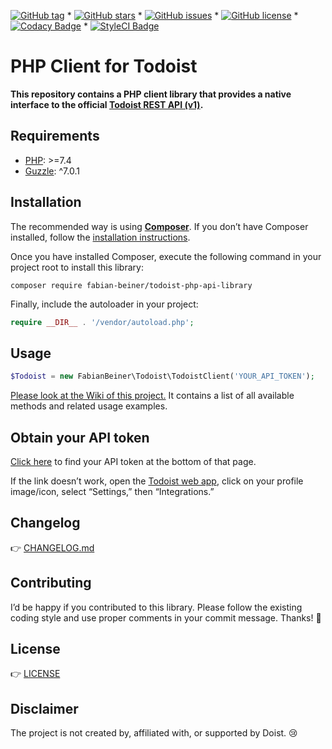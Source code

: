 [![GitHub tag](https://img.shields.io/github/tag/FabianBeiner/Todoist-PHP-API-Library.svg)](https://github.com/FabianBeiner/Todoist-PHP-API-Library/tags) * [![GitHub stars](https://img.shields.io/github/stars/FabianBeiner/Todoist-PHP-API-Library.svg)](https://github.com/FabianBeiner/Todoist-PHP-API-Library/stargazers) * [![GitHub issues](https://img.shields.io/github/issues/FabianBeiner/Todoist-PHP-API-Library.svg)](https://github.com/FabianBeiner/Todoist-PHP-API-Library/issues) * [![GitHub license](https://img.shields.io/github/license/FabianBeiner/Todoist-PHP-API-Library.svg)](https://github.com/FabianBeiner/Todoist-PHP-API-Library/blob/master/LICENSE) * [![Codacy Badge](https://api.codacy.com/project/badge/Grade/a8cad853a2b041a896753b4dda5659ad)](https://www.codacy.com/app/FabianBeiner/Todoist-PHP-API-Library?utm_source=github.com&amp;utm_medium=referral&amp;utm_content=FabianBeiner/Todoist-PHP-API-Library&amp;utm_campaign=Badge_Grade) * [![StyleCI Badge](https://styleci.io/repos/28313097/shield)](https://styleci.io/repos/28313097/)

# PHP Client for Todoist

**This repository contains a PHP client library that provides a native interface to the official 
[Todoist REST API (v1)](https://developer.todoist.com/rest/v1/).**

## Requirements

- [PHP](https://php.net/): >=7.4
- [Guzzle](https://github.com/guzzle/guzzle): ^7.0.1

## Installation

The recommended way is using **[Composer](https://getcomposer.org/)**. If you don’t have Composer installed, follow the [installation instructions](https://getcomposer.org/doc/00-intro.md#installation-linux-unix-macos).

Once you have installed Composer, execute the following command in your project root to install this library:

```shell
composer require fabian-beiner/todoist-php-api-library
```

Finally, include the autoloader in your project:

```php
require __DIR__ . '/vendor/autoload.php';
```

## Usage

```php
$Todoist = new FabianBeiner\Todoist\TodoistClient('YOUR_API_TOKEN');
```

[Please look at the Wiki of this project.](https://github.com/FabianBeiner/Todoist-PHP-API-Library/wiki) It contains a list of all available methods and related usage examples.

## Obtain your API token

[Click here](https://todoist.com/app/settings/integrations) to find your API token at the bottom of that page.

If the link doesn’t work, open the [Todoist web app](https://todoist.com/app/), click on your profile image/icon, select “Settings,” then “Integrations.”

## Changelog

👉 [CHANGELOG.md](https://github.com/FabianBeiner/Todoist-PHP-API-Library/blob/master/CHANGELOG.md)

## Contributing
I’d be happy if you contributed to this library. Please follow the existing coding style and use proper comments in your commit message. Thanks! 🙇

## License

👉 [LICENSE](https://github.com/FabianBeiner/Todoist-PHP-API-Library/blob/master/LICENSE)

## Disclaimer

The project is not created by, affiliated with, or supported by Doist. 😢
